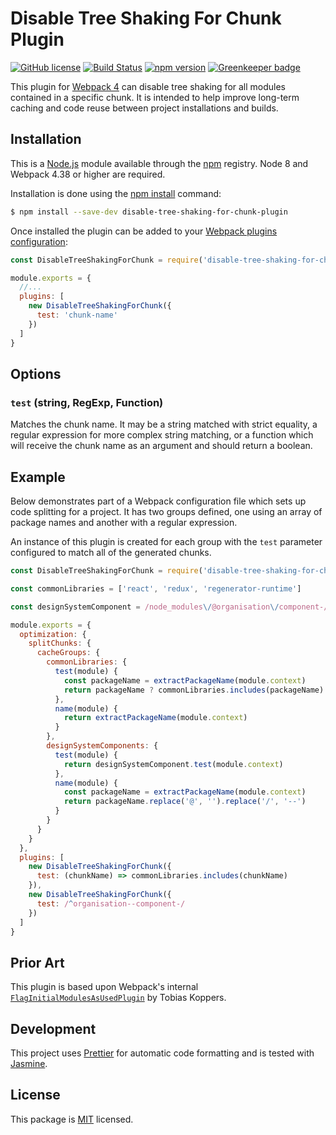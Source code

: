 # Disable Tree Shaking For Chunk Plugin

[![GitHub license](https://img.shields.io/badge/license-MIT-blue.svg)](https://github.com/i-like-robots/disable-tree-shaking-for-chunk-plugin/blob/master/LICENSE) [![Build Status](https://travis-ci.org/i-like-robots/disable-tree-shaking-for-chunk-plugin.svg?branch=master)](https://travis-ci.org/i-like-robots/disable-tree-shaking-for-chunk-plugin) [![npm version](https://img.shields.io/npm/v/disable-tree-shaking-for-chunk-plugin.svg?style=flat)](https://www.npmjs.com/package/disable-tree-shaking-for-chunk-plugin) [![Greenkeeper badge](https://badges.greenkeeper.io/i-like-robots/disable-tree-shaking-for-chunk-plugin.svg)](https://greenkeeper.io/)

This plugin for [Webpack 4] can disable tree shaking for all modules contained in a specific chunk. It is intended to help improve long-term caching and code reuse between project installations and builds.

[Webpack 4]: https://webpack.js.org/


## Installation

This is a [Node.js] module available through the [npm] registry. Node 8 and Webpack 4.38 or higher are required.

Installation is done using the [npm install] command:

```sh
$ npm install --save-dev disable-tree-shaking-for-chunk-plugin
```

Once installed the plugin can be added to your [Webpack plugins configuration][plugins]:

```js
const DisableTreeShakingForChunk = require('disable-tree-shaking-for-chunk-plugin')

module.exports = {
  //...
  plugins: [
    new DisableTreeShakingForChunk({
      test: 'chunk-name'
    })
  ]
}
```

[Node.js]: https://nodejs.org/
[npm]: http://npmjs.com/
[npm install]: https://docs.npmjs.com/getting-started/installing-npm-packages-locally
[plugins]: https://webpack.js.org/configuration/plugins/
[optimization]: https://webpack.js.org/configuration/optimization/#optimizationmoduleids


## Options

### `test` (string, RegExp, Function)

Matches the chunk name. It may be a string matched with strict equality, a regular expression for more complex string matching, or a function which will receive the chunk name as an argument and should return a boolean.


## Example

Below demonstrates part of a Webpack configuration file which sets up code splitting for a project. It has two groups defined, one using an array of package names and another with a regular expression.

An instance of this plugin is created for each group with the `test` parameter configured to match all of the generated chunks.

```js
const DisableTreeShakingForChunk = require('disable-tree-shaking-for-chunk-plugin')

const commonLibraries = ['react', 'redux', 'regenerator-runtime']

const designSystemComponent = /node_modules\/@organisation\/component-/

module.exports = {
  optimization: {
    splitChunks: {
      cacheGroups: {
        commonLibraries: {
          test(module) {
            const packageName = extractPackageName(module.context)
            return packageName ? commonLibraries.includes(packageName) : false
          },
          name(module) {
            return extractPackageName(module.context)
          }
        },
        designSystemComponents: {
          test(module) {
            return designSystemComponent.test(module.context)
          },
          name(module) {
            const packageName = extractPackageName(module.context)
            return packageName.replace('@', '').replace('/', '--')
          }
        }
      }
    }
  },
  plugins: [
    new DisableTreeShakingForChunk({
      test: (chunkName) => commonLibraries.includes(chunkName)
    }),
    new DisableTreeShakingForChunk({
      test: /^organisation--component-/
    })
  ]
}
```


## Prior Art

This plugin is based upon Webpack's internal [`FlagInitialModulesAsUsedPlugin`][flag-plugin] by Tobias Koppers.

[flag-plugin]: https://github.com/webpack/webpack/blob/webpack-4/lib/FlagInitialModulesAsUsedPlugin.js


## Development

This project uses [Prettier] for automatic code formatting and is tested with [Jasmine].

[Prettier]: https://prettier.io/
[Jasmine]: http://jasmine.github.io/


## License

This package is [MIT] licensed.

[MIT]: https://opensource.org/licenses/MIT
